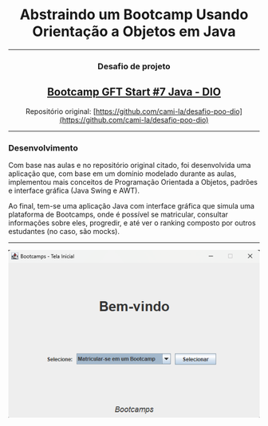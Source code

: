 <div align='center'>

# Abstraindo um Bootcamp Usando Orientação a Objetos em Java

---

### Desafio de projeto

## [Bootcamp GFT Start #7 Java - DIO](https://www.dio.me/bootcamp/gft-start-7-java) 


Repositório original: [https://github.com/cami-la/desafio-poo-dio](https://github.com/cami-la/desafio-poo-dio)

---

</div>

### Desenvolvimento

Com base nas aulas e no repositório original citado, foi desenvolvida uma aplicação que, com base
em um domínio modelado durante as aulas, implementou mais conceitos de Programação Orientada a Objetos,
padrões e interface gráfica (Java Swing e AWT).

Ao final, tem-se uma aplicação Java com interface gráfica que simula uma plataforma de Bootcamps, 
onde é possível se matricular, consultar informações sobre eles, progredir, e até ver o ranking 
composto por outros estudantes (no caso, são mocks).


--- 

<div align='center'>

![](screenshots/tela_principal.png)

</div>